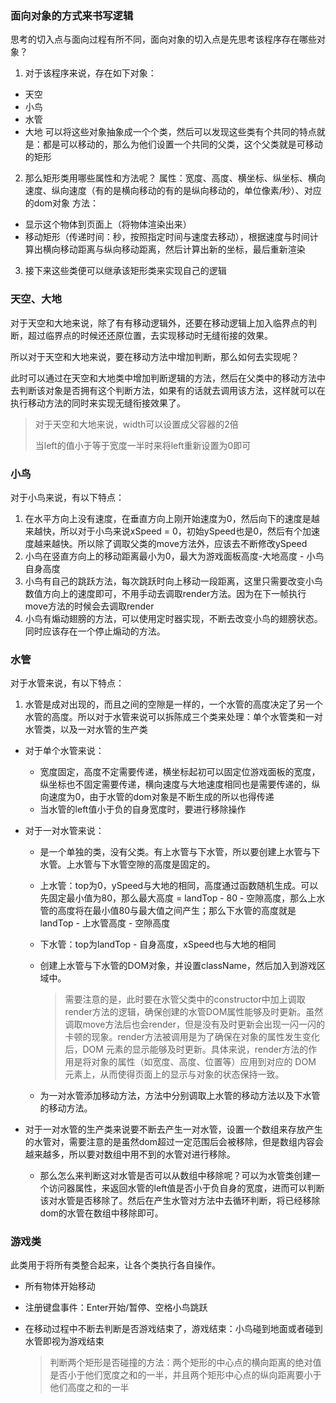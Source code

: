 ### 面向对象的方式来书写逻辑
思考的切入点与面向过程有所不同，面向对象的切入点是先思考该程序存在哪些对象？

1. 对于该程序来说，存在如下对象：

- 天空
- 小鸟
- 水管
- 大地
可以将这些对象抽象成一个个类，然后可以发现这些类有个共同的特点就是：都是可以移动的，那么为他们设置一个共同的父类，这个父类就是可移动的矩形

2. 那么矩形类用哪些属性和方法呢？
   属性：宽度、高度、横坐标、纵坐标、横向速度、纵向速度（有的是横向移动的有的是纵向移动的，单位像素/秒）、对应的dom对象
   方法：

- 显示这个物体到页面上（将物体渲染出来）
- 移动矩形（传递时间：秒，按照指定时间与速度去移动），根据速度与时间计算出横向移动距离与纵向移动距离，然后计算出新的坐标，最后重新渲染

3. 接下来这些类便可以继承该矩形类来实现自己的逻辑



### 天空、大地

对于天空和大地来说，除了有有移动逻辑外，还要在移动逻辑上加入临界点的判断，超过临界点的时候还还原位置，去实现移动时无缝衔接的效果。

所以对于天空和大地来说，要在移动方法中增加判断，那么如何去实现呢？

此时可以通过在天空和大地类中增加判断逻辑的方法，然后在父类中的移动方法中去判断该对象是否拥有这个判断方法，如果有的话就去调用该方法，这样就可以在执行移动方法的同时来实现无缝衔接效果了。

> 对于天空和大地来说，width可以设置成父容器的2倍
>
> 当left的值小于等于宽度一半时来将left重新设置为0即可

### 小鸟

 对于小鸟来说，有以下特点：

1. 在水平方向上没有速度，在垂直方向上刚开始速度为0，然后向下的速度是越来越快，所以对于小鸟来说xSpeed = 0，初始ySpeed也是0，然后有个加速度越来越快。所以除了调取父类的move方法外，应该去不断修改ySpeed
2. 小鸟在竖直方向上的移动距离最小为0，最大为游戏面板高度-大地高度 - 小鸟自身高度
3. 小鸟有自己的跳跃方法，每次跳跃时向上移动一段距离，这里只需要改变小鸟数值方向上的速度即可，不用手动去调取render方法。因为在下一帧执行move方法的时候会去调取render
4. 小鸟有煽动翅膀的方法，可以使用定时器实现，不断去改变小鸟的翅膀状态。同时应该存在一个停止煽动的方法。



### 水管

对于水管来说，有以下特点：

1. 水管是成对出现的，而且之间的空隙是一样的，一个水管的高度决定了另一个水管的高度。所以对于水管来说可以拆陈成三个类来处理：单个水管类和一对水管类，以及一对水管的生产类

- 对于单个水管来说：

  - 宽度固定，高度不定需要传递，横坐标起初可以固定位游戏面板的宽度，纵坐标也不固定需要传递，横向速度与大地速度相同也是需要传递的，纵向速度为0，由于水管的dom对象是不断生成的所以也得传递
  - 当水管的left值小于负的自身宽度时，要进行移除操作

- 对于一对水管来说：

  - 是一个单独的类，没有父类。有上水管与下水管，所以要创建上水管与下水管。上水管与下水管空隙的高度是固定的。

  - 上水管：top为0，ySpeed与大地的相同，高度通过函数随机生成。可以先固定最小值为80，那么最大高度 = landTop - 80 - 空隙高度，那么上水管的高度将在最小值80与最大值之间产生；那么下水管的高度就是landTop - 上水管高度 - 空隙高度

  - 下水管：top为landTop - 自身高度，xSpeed也与大地的相同

  - 创建上水管与下水管的DOM对象，并设置className，然后加入到游戏区域中。

    > 需要注意的是，此时要在水管父类中的constructor中加上调取render方法的逻辑，确保创建的水管DOM属性能够及时更新。虽然调取move方法后也会render，但是没有及时更新会出现一闪一闪的卡顿的现象。render方法被调用是为了确保在对象的属性发生变化后，DOM 元素的显示能够及时更新。具体来说，render方法的作用是将对象的属性（如宽度、高度、位置等）应用到对应的 DOM 元素上，从而使得页面上的显示与对象的状态保持一致。

  - 为一对水管添加移动方法，方法中分别调取上水管的移动方法以及下水管的移动方法。

- 对于一对水管的生产类来说要不断去产生一对水管，设置一个数组来存放产生的水管对，需要注意的是虽然dom超过一定范围后会被移除，但是数组内容会越来越多，所以要对数组中用不到的水管对进行移除。
  -  那么怎么来判断这对水管是否可以从数组中移除呢？可以为水管类创建一个访问器属性，来返回水管的left值是否小于负自身的宽度，进而可以判断该对水管是否移除了。然后在产生水管对方法中去循环判断，将已经移除dom的水管在数组中移除即可。



### 游戏类

此类用于将所有类整合起来，让各个类执行各自操作。

- 所有物体开始移动
- 注册键盘事件：Enter开始/暂停、空格小鸟跳跃

- 在移动过程中不断去判断是否游戏结束了，游戏结束：小鸟碰到地面或者碰到水管即视为游戏结束

  > 判断两个矩形是否碰撞的方法：两个矩形的中心点的横向距离的绝对值是否小于他们宽度之和的一半，并且两个矩形中心点的纵向距离要小于他们高度之和的一半